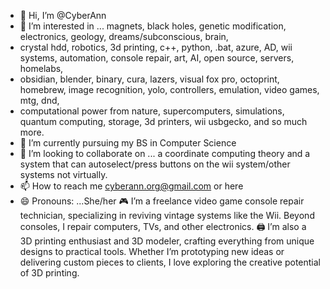 - 👋 Hi, I’m @CyberAnn
- 👀 I’m interested in ... magnets, black holes, genetic modification, electronics, geology, dreams/subconscious, brain,
- crystal hdd, robotics, 3d printing, c++, python, .bat, azure, AD, wii systems, automation, console repair, art, AI, open source, servers, homelabs,
- obsidian, blender, binary, cura, lazers, visual fox pro, octoprint, homebrew, image recognition, yolo, controllers, emulation, video games, mtg, dnd,
- computational power from nature, supercomputers, simulations, quantum computing, storage, 3d printers, wii usbgecko, and so much more.
- 🌱 I’m currently pursuing my BS in Computer Science
- 💞️ I’m looking to collaborate on ... a coordinate computing theory and a system that can autoselect/press buttons on the wii system/other systems not virtually.
- 📫 How to reach me cyberann.org@gmail.com or here
- 😄 Pronouns: ...She/her
🎮 I’m a freelance video game console repair technician, specializing in reviving vintage systems like the Wii. Beyond consoles, I repair computers, TVs, and other electronics.
🖨️ I’m also a 3D printing enthusiast and 3D modeler, crafting everything from unique designs to practical tools. Whether I’m prototyping new ideas or delivering custom pieces to clients, I love exploring the creative potential of 3D printing.


<!---
CyberAnn/CyberAnn is a ✨ special ✨ repository because its `README.md` (this file) appears on your GitHub profile.
You can click the Preview link to take a look at your changes.
--->
